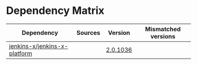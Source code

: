 # Dependency Matrix

Dependency | Sources | Version | Mismatched versions
---------- | ------- | ------- | -------------------
[jenkins-x/jenkins-x-platform](https://github.com/jenkins-x/jenkins-x-platform.git) |  | [2.0.1036](https://github.com/jenkins-x/jenkins-x-platform/releases/tag/v2.0.1036) | 
